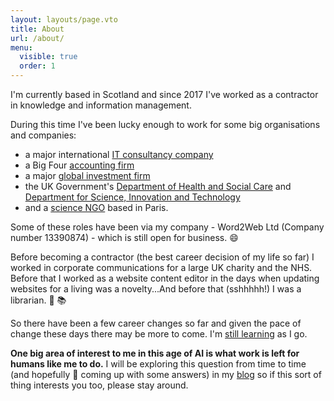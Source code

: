 ```yaml
---
layout: layouts/page.vto
title: About
url: /about/
menu:
  visible: true
  order: 1
---
```

I'm currently based in Scotland and since 2017 I've worked as a contractor in knowledge and information management.

During this time I've been lucky enough to work for some big organisations and companies:

- a major international [IT consultancy company](https://www.cgi.com/en)
- a Big Four [accounting firm](https://www.deloitte.com/uk/en/about.html)
- a major [global investment firm](https://www.kkr.com/)
- the UK Government's [Department of Health and Social Care](https://www.gov.uk/government/organisations/department-of-health-and-social-care) and [Department for Science, Innovation and Technology](https://www.gov.uk/government/organisations/department-for-science-innovation-and-technology)
- and a [science NGO](https://council.science/) based in Paris.

Some of these roles have been via my company - Word2Web Ltd (Company number 13390874) - which is still open for business. 😄

Before becoming a contractor (the best career decision of my life so far) I worked in corporate communications for a large UK charity and the NHS. Before that I worked as a website content editor in the days when updating websites for a living was a novelty...And before that (sshhhhh!) I was a librarian. 🤫 📚

So there have been a few career changes so far and given the pace of change these days there may be more to come. I'm [still learning](/learning-odyssey/) as I go.

**One big area of interest to me in this age of AI is what work is left for humans like me to do.** I will be exploring this question from time to time (and hopefully 🙏 coming up with some answers) in my [blog](/blog/) so if this sort of thing interests you too, please stay around.
